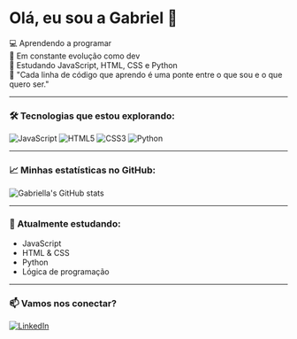 # Olá, eu sou a Gabriel 👋

💻 Aprendendo a programar  
🚀 Em constante evolução como dev  
📘 Estudando JavaScript, HTML, CSS e Python  
🧠 "Cada linha de código que aprendo é uma ponte entre o que sou e o que quero ser."

---

### 🛠️ Tecnologias que estou explorando:
![JavaScript](https://img.shields.io/badge/JavaScript-F7DF1E?style=flat&logo=javascript&logoColor=black)
![HTML5](https://img.shields.io/badge/HTML5-E34F26?style=flat&logo=html5&logoColor=white)
![CSS3](https://img.shields.io/badge/CSS3-1572B6?style=flat&logo=css3&logoColor=white)
![Python](https://img.shields.io/badge/Python-3776AB?style=flat&logo=python&logoColor=white)

---

### 📈 Minhas estatísticas no GitHub:
![Gabriella's GitHub stats](https://github-readme-stats.vercel.app/api?username=gabriellinharesz&show_icons=true&theme=tokyonight)

---

### 🌱 Atualmente estudando:
- JavaScript  
- HTML & CSS  
- Python  
- Lógica de programação  

---

### 📫 Vamos nos conectar?
[![LinkedIn](https://img.shields.io/badge/LinkedIn-0077B5?style=flat&logo=linkedin&logoColor=white)](https://www.linkedin.com/in/gabriel-linhares-sousa/)

